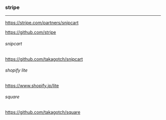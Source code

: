 ### stripe
---
https://stripe.com/partners/snipcart


https://github.com/stripe

###### snipcart
https://github.com/takagotch/snipcart

###### shopify lite
https://www.shopify.jp/lite

###### square
https://github.com/takagotch/square



```
```


```
```


```
```


```
```





